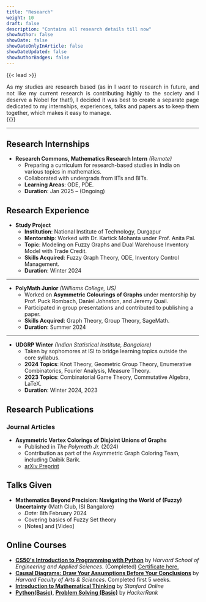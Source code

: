 ```yaml
---
title: "Research"
weight: 10
draft: false
description: "Contains all research details till now"
showAuthor: false
showDate: false
showDateOnlyInArticle: false
showDateUpdated: false
showAuthorBadges: false
---
```


{{< lead >}}
<div style="text-align: justify">As my studies are research based (as in I <i>want</i> to research in future, and not like my current research is contributing highly to the society and I deserve a Nobel for that!), I decided it was best to create a separate page dedicated to my internships, experiences, talks and papers as to keep them together, which makes it easy to manage.</div>
{{</ lead >}}

---

## Research Internships

- **Research Commons, Mathematics Research Intern** *(Remote)*  
    - Preparing a curriculum for research-based studies in India on various topics in mathematics.  
    - Collaborated with undergrads from IITs and BITs.  
    - **Learning Areas**: ODE, PDE.  
    - **Duration**: Jan 2025 – (Ongoing)  

## Research Experience

- **Study Project**  
    - **Institution**: National Institute of Technology, Durgapur  
    - **Mentorship**: Worked with Dr. Kartick Mohanta under Prof. Anita Pal.  
    - **Topic**: Modeling on Fuzzy Graphs and Dual Warehouse Inventory Model with Trade Credit.  
    - **Skills Acquired**: Fuzzy Graph Theory, ODE, Inventory Control Management.  
    - **Duration**: Winter 2024  

---

- **PolyMath Junior** *(Williams College, US)*  
    - Worked on **Asymmetric Colourings of Graphs** under mentorship by Prof. Puck Rombach, Daniel Johnston, and Jeremy Quail.  
    - Participated in group presentations and contributed to publishing a paper.  
    - **Skills Acquired**: Graph Theory, Group Theory, SageMath.  
    - **Duration**: Summer 2024  

---

- **UDGRP Winter** *(Indian Statistical Institute, Bangalore)*  
    - Taken by sophomores at ISI to bridge learning topics outside the core syllabus.  
    - **2024 Topics**: Knot Theory, Geometric Group Theory, Enumerative Combinatorics, Fourier Analysis, Measure Theory.  
    - **2023 Topics**: Combinatorial Game Theory, Commutative Algebra, LaTeX.  
    - **Duration**: Winter 2024, 2023  

## Research Publications

### **Journal Articles**
- **Asymmetric Vertex Colorings of Disjoint Unions of Graphs**  
  - Published in *The Polymath Jr.* (2024)  
  - Contribution as part of the Asymmetric Graph Coloring Team, including Daibik Barik.  
  - [arXiv Preprint](https://arxiv.org/abs/2412.00574)  

## Talks Given
- **Mathematics Beyond Precision: Navigating the World of (Fuzzy) Uncertainty**
(Math Club, ISI Bangalore)
    - *Date:* 8th February 2024
    - Covering basics of Fuzzy Set theory
    - [Notes] and [Video]

## Online Courses
- <a href = "https://pll.harvard.edu/course/cs50s-introduction-programming-python" target = "_blank">**CS50's Introduction to Programming with Python**</a> by _Harvard School of Engineering and Applied Sciences_. (Completed) <a href="./CS50P.pdf" target="_blank" >Certificate here.</a>
- <a href = "https://pll.harvard.edu/course/causal-diagrams-draw-your-assumptions-your-conclusions" target = "_blank">**Causal Diagrams: Draw Your Assumptions Before Your Conclusions**</a> by _Harvard Faculty of Arts & Sciences_. Completed first 5 weeks.
- <a href = "https://www.coursera.org/learn/mathematical-thinking" target = "_blank">**Introduction to Mathematical Thinking**</a> by _Stanford Online_
- <a href = "https://www.coursera.org/learn/mathematical-thinking" target = "_blank">**Python(Basic)**</a>, <a href = "https://www.coursera.org/learn/mathematical-thinking" target = "_blank">**Problem Solving (Basic)**</a> by _HackerRank_
